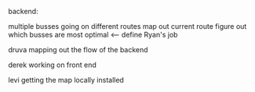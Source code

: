 backend:

multiple busses going on different routes 
map out current route
figure out which busses are most optimal  <-- define Ryan's job 

druva mapping out the flow of the backend

derek working on front end

levi getting the map locally installed
